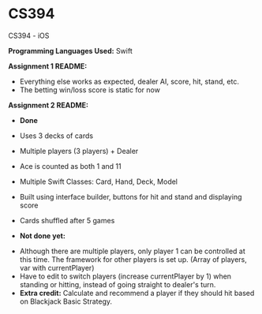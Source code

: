 CS394
=====

CS394 - iOS

**Programming Languages Used:** Swift

**Assignment 1 README:**

  * Everything else works as expected, dealer AI, score, hit, stand, etc.
  * The betting win/loss score is static for now

**Assignment 2 README:**

  - **Done**
   * Uses 3 decks of cards
   * Multiple players (3 players) + Dealer
   * Ace is counted as both 1 and 11
   * Multiple Swift Classes: Card, Hand, Deck, Model
   * Built using interface builder, buttons for hit and stand and displaying score
   * Cards shuffled after 5 games
  
  * **Not done yet:** 
   - Although there are multiple players, only player 1 can be controlled at this time. The framework for other players is set up. (Array of players, var with currentPlayer)
   - Have to edit to switch players (increase currentPlayer by 1) when standing or hitting, instead of going straight to dealer's turn.
   - **Extra credit:** Calculate and recommend a player if they should hit based on Blackjack Basic Strategy.
